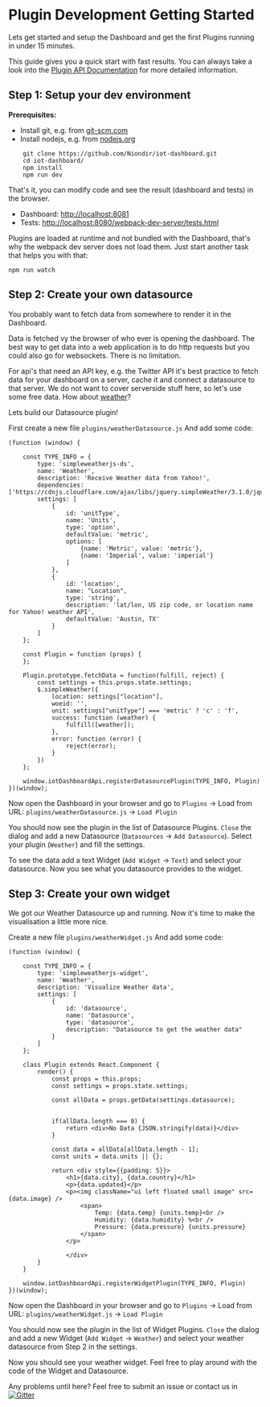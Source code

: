 # Plugin Development Getting Started

Lets get started and setup the Dashboard and get the first Plugins running in under 15 minutes.

This guide gives you a quick start with fast results. You can always take a look into the [Plugin API Documentation](pluginDevelopment.md) for more detailed information.

## Step 1: Setup your dev environment

**Prerequisites:**
* Install git, e.g. from [git-scm.com](https://git-scm.com/)
* Install nodejs, e.g. from [nodejs.org](https://nodejs.org/en/)

```
    git clone https://github.com/Niondir/iot-dashboard.git
    cd iot-dashboard/
    npm install
    npm run dev
```

That's it, you can modify code and see the result (dashboard and tests) in the browser.

* Dashboard: [http://localhost:8081](http://localhost:8081/)
* Tests: [http://localhost:8080/webpack-dev-server/tests.html](http://localhost:8080/webpack-dev-server/tests.html)

Plugins are loaded at runtime and not bundled with the Dashboard, that's why the webpack dev server does not load them.
Just start another task that helps you with that:

    npm run watch

## Step 2: Create your own datasource

You probably want to fetch data from somewhere to render it in the Dashboard.

Data is fetched vy the browser of who ever is opening the dashboard. The best way to get data into a web application is to do http requests but you could also go for websockets. There is no limitation.

For api's that need an API key, e.g. the Twitter API it's best practice to fetch data for your dashboard on a server, cache it and connect a datasource to that server. We do not want to cover serverside stuff here, so let's use some free data. How about [weather](http://simpleweatherjs.com/)?

Lets build our Datasource plugin!

First create a new file `plugins/weatherDatasource.js`
And add some code:

    (function (window) {

        const TYPE_INFO = {
            type: 'simpleweatherjs-ds',
            name: 'Weather',
            description: 'Receive Weather data from Yahoo!',
            dependencies: ['https://cdnjs.cloudflare.com/ajax/libs/jquery.simpleWeather/3.1.0/jquery.simpleWeather.min.js'],
            settings: [
                {
                    id: 'unitType',
                    name: 'Units',
                    type: 'option',
                    defaultValue: 'metric',
                    options: [
                        {name: 'Metric', value: 'metric'},
                        {name: 'Imperial', value: 'imperial'}
                    ]
                },
                {
                    id: 'location',
                    name: "Location",
                    type: 'string',
                    description: 'lat/lon, US zip code, or location name for Yahoo! weather API',
                    defaultValue: 'Austin, TX'
                }
            ]
        };

        const Plugin = function (props) {
        };

        Plugin.prototype.fetchData = function(fulfill, reject) {
            const settings = this.props.state.settings;
            $.simpleWeather({
                location: settings["location"],
                woeid: '',
                unit: settings["unitType"] === 'metric' ? 'c' : 'f',
                success: function (weather) {
                    fulfill([weather]);
                },
                error: function (error) {
                    reject(error);
                }
            })
        };

        window.iotDashboardApi.registerDatasourcePlugin(TYPE_INFO, Plugin)
    })(window);

Now open the Dashboard in your browser and go to `Plugins` -> Load from URL: `plugins/weatherDatasource.js` -> `Load Plugin`

You should now see the plugin in the list of Datasource Plugins.
`Close` the dialog and add a new Datasource (`Datasources` -> `Add Datasource`). Select your plugin (`Weather`) and fill the settings.

To see the data add a text Widget (`Add Widget` -> `Text`) and select your datasource. Now you see what you datasource provides to the widget.

## Step 3: Create your own widget

We got our Weather Datasource up and running. Now it's time to make the visualisation a little more nice.

Create a new file `plugins/weatherWidget.js`
And add some code:

    (function (window) {

        const TYPE_INFO = {
            type: 'simpleweatherjs-widget',
            name: 'Weather',
            description: 'Visualize Weather data',
            settings: [
                {
                    id: 'datasource',
                    name: 'Datasource',
                    type: 'datasource',
                    description: "Datasource to get the weather data"
                }
            ]
        };

        class Plugin extends React.Component {
            render() {
                const props = this.props;
                const settings = props.state.settings;

                const allData = props.getData(settings.datasource);


                if(allData.length === 0) {
                    return <div>No Data {JSON.stringify(data)}</div>
                }

                const data = allData[allData.length - 1];
                const units = data.units || {};

                return <div style={{padding: 5}}>
                    <h1>{data.city}, {data.country}</h1>
                    <p>{data.updated}</p>
                    <p><img className="ui left floated small image" src={data.image} />
                        <span>
                            Temp: {data.temp} {units.temp}<br />
                            Humidity: {data.humidity} %<br />
                            Pressure: {data.pressure} {units.pressure}
                        </span>
                    </p>

                    </div>
            }
        }

        window.iotDashboardApi.registerWidgetPlugin(TYPE_INFO, Plugin)
    })(window);


Now open the Dashboard in your browser and go to `Plugins` -> Load from URL: `plugins/weatherWidget.js` -> `Load Plugin`

You should now see the plugin in the list of Widget Plugins.
`Close` the dialog and add a new Widget (`Add Widget` -> `Weather`) and select your weather datasource from Step 2 in the settings.

Now you should see your weather widget. Feel free to play around with the code of the Widget and Datasource.

Any problems until here? Feel free to submit an issue or contact us in [![Gitter](https://badges.gitter.im/Niondir/iot-dashboard.svg)](https://gitter.im/Niondir/iot-dashboard?utm_source=badge&utm_medium=badge&utm_campaign=pr-badge&utm_content=body_badge)
